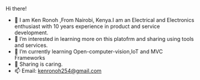 Hi there! 



- 👋 I am Ken Ronoh ,From Nairobi, Kenya.I am an Electrical and Electronics enthusiast with 10 years experience in product and service development. 
- 👀 I’m interested in learning more on this platofrm and sharing using tools and services.
- 🌱 I’m currently learning Open-computer-vision,IoT and MVC Frameworks 
- 💞️ Sharing is caring. 
- 📫 Email: kenronoh254@gmail.com

<!---
KenRonoh254/KenRonoh254 is a ✨ special ✨ repository because its `README.md` (this file) appears on your GitHub profile.
You can click the Preview link to take a look at your changes.
--->
